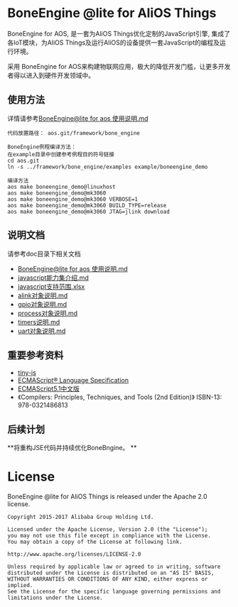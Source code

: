# BoneEngine @lite for AliOS Things #

BoneEngine for AOS, 是一套为AliOS Things优化定制的JavaScript引擎, 集成了各IoT模块，为AliOS Things及运行AliOS的设备提供一套JavaScript的编程及运行环境。

采用 BoneEngine for AOS来构建物联网应用，极大的降低开发门槛，让更多开发者得以进入到硬件开发领域中。



## 使用方法


详情请参考[BoneEngine@lite for aos 使用说明.md](/doc/BoneEngine@lite%20for%20aos%20%E4%BD%BF%E7%94%A8%E8%AF%B4%E6%98%8E.md)


```
代码放置路径： aos.git/framework/bone_engine

BoneEngine例程编译方法：
在example目录中创建参考例程目的符号链接
cd aos.git
ln -s ../framework/bone_engine/examples example/boneengine_demo

编译方法
aos make boneengine_demo@linuxhost
aos make boneengine_demo@mk3060
aos make boneengine_demo@mk3060 VERBOSE=1
aos make boneengine_demo@mk3060 BUILD_TYPE=release
aos make boneengine_demo@mk3060 JTAG=jlink download
```




## 说明文档

请参考doc目录下相关文档
*   [BoneEngine@lite for aos 使用说明.md](/doc/BoneEngine@lite%20for%20aos%20%E4%BD%BF%E7%94%A8%E8%AF%B4%E6%98%8E.md)
*   [javascript能力集介绍.md](/doc/javascript%E8%83%BD%E5%8A%9B%E9%9B%86%E4%BB%8B%E7%BB%8D.md)
*   [javascript支持范围.xlsx](/doc/javascript%E6%94%AF%E6%8C%81%E8%8C%83%E5%9B%B4.xlsx)
*   [alink对象说明.md](/doc/alink%E5%AF%B9%E8%B1%A1%E8%AF%B4%E6%98%8E.md)
*   [gpio对象说明.md](/doc/gpio%E5%AF%B9%E8%B1%A1%E8%AF%B4%E6%98%8E.md)
*   [process对象说明.md](/doc/process%E5%AF%B9%E8%B1%A1%E8%AF%B4%E6%98%8E.md)
*   [timers说明.md](/doc/timers%E8%AF%B4%E6%98%8E.md)
*   [uart对象说明.md](/doc/uart%E5%AF%B9%E8%B1%A1%E8%AF%B4%E6%98%8E.md)

## 重要参考资料

*   [tiny-js](https://github.com/gfwilliams/tiny-js "tiny-js")
*   [ECMAScript® Language Specification](https://www.ecma-international.org/ecma-262/5.1/)
*   [ECMAScript5.1中文版](http://yanhaijing.com/es5/#0)
*   《Compilers: Principles, Techniques, and Tools (2nd Edition)》 ISBN-13: 978-0321486813

## 后续计划

**将重构JSE代码并持续优化BoneBngine。 **


# License

  BoneEngine @lite for AliOS Things is released under the Apache 2.0 license.

    Copyright 2015-2017 Alibaba Group Holding Ltd.

    Licensed under the Apache License, Version 2.0 (the "License");
    you may not use this file except in compliance with the License.
    You may obtain a copy of the License at following link.

    http://www.apache.org/licenses/LICENSE-2.0

    Unless required by applicable law or agreed to in writing, software
    distributed under the License is distributed on an "AS IS" BASIS,
    WITHOUT WARRANTIES OR CONDITIONS OF ANY KIND, either express or implied.
    See the License for the specific language governing permissions and
    limitations under the License.